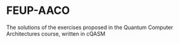 # FEUP-AACO
The solutions of the exercises proposed in the Quantum Computer Architectures course, written in cQASM
